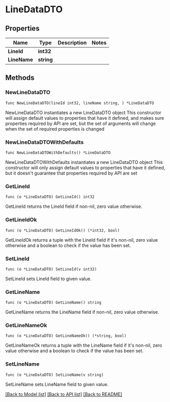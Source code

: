 # LineDataDTO

## Properties

Name | Type | Description | Notes
------------ | ------------- | ------------- | -------------
**LineId** | **int32** |  | 
**LineName** | **string** |  | 

## Methods

### NewLineDataDTO

`func NewLineDataDTO(lineId int32, lineName string, ) *LineDataDTO`

NewLineDataDTO instantiates a new LineDataDTO object
This constructor will assign default values to properties that have it defined,
and makes sure properties required by API are set, but the set of arguments
will change when the set of required properties is changed

### NewLineDataDTOWithDefaults

`func NewLineDataDTOWithDefaults() *LineDataDTO`

NewLineDataDTOWithDefaults instantiates a new LineDataDTO object
This constructor will only assign default values to properties that have it defined,
but it doesn't guarantee that properties required by API are set

### GetLineId

`func (o *LineDataDTO) GetLineId() int32`

GetLineId returns the LineId field if non-nil, zero value otherwise.

### GetLineIdOk

`func (o *LineDataDTO) GetLineIdOk() (*int32, bool)`

GetLineIdOk returns a tuple with the LineId field if it's non-nil, zero value otherwise
and a boolean to check if the value has been set.

### SetLineId

`func (o *LineDataDTO) SetLineId(v int32)`

SetLineId sets LineId field to given value.


### GetLineName

`func (o *LineDataDTO) GetLineName() string`

GetLineName returns the LineName field if non-nil, zero value otherwise.

### GetLineNameOk

`func (o *LineDataDTO) GetLineNameOk() (*string, bool)`

GetLineNameOk returns a tuple with the LineName field if it's non-nil, zero value otherwise
and a boolean to check if the value has been set.

### SetLineName

`func (o *LineDataDTO) SetLineName(v string)`

SetLineName sets LineName field to given value.



[[Back to Model list]](../README.md#documentation-for-models) [[Back to API list]](../README.md#documentation-for-api-endpoints) [[Back to README]](../README.md)


